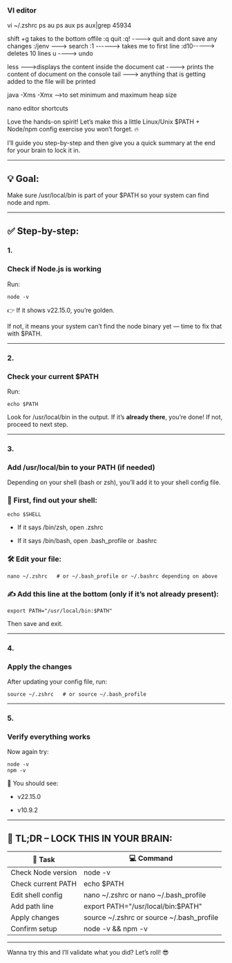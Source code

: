 ### VI editor 

vi ~/.zshrc
ps au 
ps aux
ps aux|grep 45934


shift +g takes to the bottom offile 
:q quit 
:q! ----> quit and dont save any changes
:/jenv ---> search 
:1 ------> takes me to first line 
:d10-----> deletes 10 lines 
u ----> undo 



less --->displays the content inside the document 
cat ----> prints the content of document on the console
tail ---> anything that is getting added to the file will be printed 

java -Xms -Xmx
-->to set minimum and maximum heap size 


nano editor shortcuts 




Love the hands-on spirit! Let’s make this a little Linux/Unix $PATH + Node/npm config exercise you won’t forget. 🔥

I’ll guide you step-by-step and then give you a quick summary at the end for your brain to lock it in.

---

## **💡 Goal:**

  

Make sure /usr/local/bin is part of your $PATH so your system can find node and npm.

---

## **✅ Step-by-step:**

  

### **1.** 

### **Check if Node.js is working**

  

Run:

```
node -v
```

👉 If it shows v22.15.0, you’re golden.

If not, it means your system can’t find the node binary yet — time to fix that with $PATH.

---

### **2.** 

### **Check your current $PATH**

  

Run:

```
echo $PATH
```

Look for /usr/local/bin in the output. If it’s **already there**, you’re done! If not, proceed to next step.

---

### **3.** 

### **Add /usr/local/bin to your PATH (if needed)**

  

Depending on your shell (bash or zsh), you’ll add it to your shell config file.

  

### **🔎 First, find out your shell:**

```
echo $SHELL
```

- If it says /bin/zsh, open .zshrc
    
- If it says /bin/bash, open .bash_profile or .bashrc
    

  

### **🛠 Edit your file:**

```
nano ~/.zshrc   # or ~/.bash_profile or ~/.bashrc depending on above
```

### **✍️ Add this line at the bottom (only if it’s not already present):**

```
export PATH="/usr/local/bin:$PATH"
```

Then save and exit.

---

### **4.** 

### **Apply the changes**

  

After updating your config file, run:

```
source ~/.zshrc   # or source ~/.bash_profile
```

  

---

### **5.** 

### **Verify everything works**

  

Now again try:

```
node -v
npm -v
```

🎯 You should see:

- v22.15.0
    
- v10.9.2
    

---

## **🧠 TL;DR – LOCK THIS IN YOUR BRAIN:**

| **🧩 Task**        | **💻 Command**                            |
| ------------------ | ----------------------------------------- |
| Check Node version | node -v                                   |
| Check current PATH | echo $PATH                                |
| Edit shell config  | nano ~/.zshrc or nano ~/.bash_profile     |
| Add path line      | export PATH="/usr/local/bin:$PATH"        |
| Apply changes      | source ~/.zshrc or source ~/.bash_profile |
| Confirm setup      | node -v && npm -v                         |

  

---

Wanna try this and I’ll validate what you did? Let’s roll! 😎